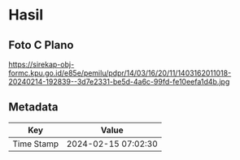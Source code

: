 # Hasil

## Foto C Plano

https://sirekap-obj-formc.kpu.go.id/e85e/pemilu/pdpr/14/03/16/20/11/1403162011018-20240214-192839--3d7e2331-be5d-4a6c-99fd-fe10eefa1d4b.jpg


## Metadata

| Key        | Value               |
| ---------- | ------------------- |
| Time Stamp | 2024-02-15 07:02:30 |



